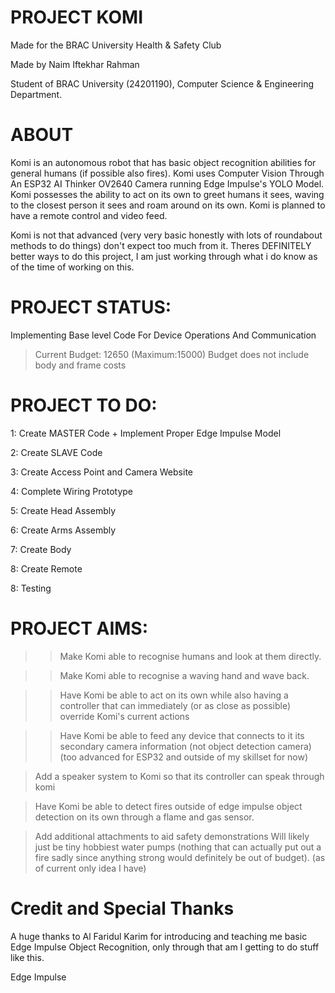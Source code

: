 # PROJECT KOMI
Made for the BRAC University Health & Safety Club

Made by Naim Iftekhar Rahman

Student of BRAC University (24201190), Computer Science & Engineering Department.
# ABOUT
Komi is an autonomous robot that has basic object recognition abilities for general humans (if possible also fires). Komi uses Computer Vision Through An ESP32 AI Thinker OV2640 Camera running Edge Impulse's YOLO Model. Komi possesses the ability to act on its own to greet humans it sees, waving to the closest person it sees and  roam around on its own. Komi is planned to have a remote control and video feed.

Komi is not that advanced (very very basic honestly with lots of roundabout methods to do things) don't expect too much from it. Theres DEFINITELY better ways to do this project, I am just working through what i do know as of the time of working on this.



# PROJECT STATUS:
Implementing Base level Code For Device Operations And Communication
> Current Budget: 12650 (Maximum:15000) 
> Budget does not include body and frame costs

# PROJECT TO DO:
1: Create MASTER Code + Implement Proper Edge Impulse Model

2: Create SLAVE Code

3: Create Access Point and Camera Website

4: Complete Wiring Prototype

5: Create Head Assembly

6: Create Arms Assembly

7: Create Body

8: Create Remote

8: Testing

# PROJECT AIMS:
>> Make Komi able to recognise humans and look at them directly.

>> Make Komi able to recognise a waving hand and wave back.

>> Have Komi be able to act on its own while also having a controller that can immediately (or as close as possible) override Komi's current actions

>> Have Komi be able to feed any device that connects to it its secondary camera information (not object detection camera) (too advanced for ESP32 and outside of my skillset for now)

> Add a speaker system to Komi so that its controller can speak through komi

> Have Komi be able to detect fires outside of edge impulse object detection on its own through a flame and gas sensor. 

> Add additional attachments to aid safety demonstrations
  > Will likely just be tiny hobbiest water pumps (nothing that can actually put out a fire sadly since anything strong would definitely be out of budget). (as of current only idea I have)

# Credit and Special Thanks
A huge thanks to Al Faridul Karim for introducing and teaching me basic Edge Impulse Object Recognition, only through that am I getting to do stuff like this.

Edge Impulse
